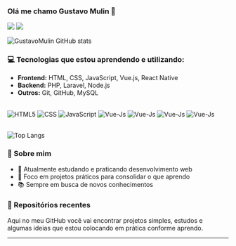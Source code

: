 ### Olá me chamo Gustavo Mulin 👋

<div> 
  <a href="https://www.instagram.com/_gustavoo03_/" target="_blank"><img src="https://img.shields.io/badge/-Instagram-%23E4405F?style=for-the-badge&logo=instagram&logoColor=white" target="_blank"></a>
  <a href="" target="_blank"><img src="https://img.shields.io/badge/-LinkedIn-%230077B5?style=for-the-badge&logo=linkedin&logoColor=white" target="_blank"></a> 
  
</div>

![GustavoMulin GitHub stats](https://github-readme-stats.vercel.app/api?username=GustavoMulin&show_icons=tru&theme=radical)

### 💻 Tecnologias que estou aprendendo e utilizando:
- **Frontend:** HTML, CSS, JavaScript, Vue.js, React Native
- **Backend:** PHP, Laravel, Node.js
- **Outros:** Git, GitHub, MySQL

<div style = "displey:inline_block"><br/>
  <img align = "center" alt = "HTML5" src = "https://img.shields.io/badge/HTML5-E34F26?style=for-the-badge&logo=html5&logoColor=white" />
  <img align = "center" alt = "CSS" src = "https://img.shields.io/badge/CSS3-1572B6?style=for-the-badge&logo=css3&logoColor=white" />
  <img align = "center" alt = "JavaScript" src = "https://img.shields.io/badge/JavaScript-F7DF1E?style=for-the-badge&logo=javascript&logoColor=black" />
  <img align = "center" alt = "Vue-Js" src = "https://img.shields.io/badge/Vue.js-35495E?style=for-the-badge&logo=vue.js&logoColor=4FC08D" />
  <img align = "center" alt = "Vue-Js" src = "https://img.shields.io/badge/PHP-777BB4?style=for-the-badge&logo=php&logoColor=white" />
  <img align = "center" alt = "Vue-Js" src = "https://img.shields.io/badge/Laravel-FF2D20?style=for-the-badge&logo=laravel&logoColor=white" />
  <img align = "center" alt = "Vue-Js" src = "https://img.shields.io/badge/MySQL-00000F?style=for-the-badge&logo=mysql&logoColor=white" />
</div><br/>

![Top Langs](https://github-readme-stats.vercel.app/api/top-langs/?username=GustavoMulin&hide_progress=)

### 📘 Sobre mim
- 🚀 Atualmente estudando e praticando desenvolvimento web
- 🎯 Foco em projetos práticos para consolidar o que aprendo
- 📚 Sempre em busca de novos conhecimentos

### 🌱 Repositórios recentes
Aqui no meu GitHub você vai encontrar projetos simples, estudos e algumas ideias que estou colocando em prática conforme aprendo.

---
